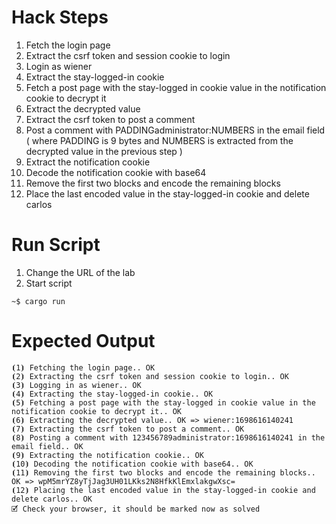 # Hack Steps

1. Fetch the login page
2. Extract the csrf token and session cookie to login
3. Login as wiener
4. Extract the stay-logged-in cookie
5. Fetch a post page with the stay-logged in cookie value in the notification cookie to decrypt it
6. Extract the decrypted value
7. Extract the csrf token to post a comment
8. Post a comment with PADDINGadministrator:NUMBERS in the email field ( where PADDING is 9 bytes and NUMBERS is extracted from the decrypted value in the previous step )
9. Extract the notification cookie
10. Decode the notification cookie with base64
11. Remove the first two blocks and encode the remaining blocks
12. Place the last encoded value in the stay-logged-in cookie and delete carlos

# Run Script

1. Change the URL of the lab
2. Start script

```
~$ cargo run
```

# Expected Output

```
⦗1⦘ Fetching the login page.. OK
⦗2⦘ Extracting the csrf token and session cookie to login.. OK
⦗3⦘ Logging in as wiener.. OK
⦗4⦘ Extracting the stay-logged-in cookie.. OK
⦗5⦘ Fetching a post page with the stay-logged in cookie value in the notification cookie to decrypt it.. OK
⦗6⦘ Extracting the decrypted value.. OK => wiener:1698616140241
⦗7⦘ Extracting the csrf token to post a comment.. OK
⦗8⦘ Posting a comment with 123456789administrator:1698616140241 in the email field.. OK
⦗9⦘ Extracting the notification cookie.. OK
⦗10⦘ Decoding the notification cookie with base64.. OK
⦗11⦘ Removing the first two blocks and encode the remaining blocks.. OK => wpM5mrYZ8yTjJag3UH01LKks2N8HfkKlEmxlakgwXsc=
⦗12⦘ Placing the last encoded value in the stay-logged-in cookie and delete carlos.. OK
🗹 Check your browser, it should be marked now as solved
```
